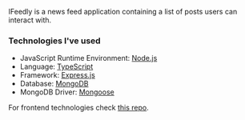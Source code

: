 IFeedly is a news feed application containing a list of posts users can interact with.

### Technologies I've used

- JavaScript Runtime Environment: [Node.js](https://nodejs.org/en)
- Language: [TypeScript](https://www.typescriptlang.org/)
- Framework: [Express.js](https://expressjs.com/)
- Database: [MongoDB](https://www.mongodb.com/)
- MongoDB Driver: [Mongoose](https://mongoosejs.com/)

For frontend technologies check [this repo](https://github.com/luckydevboy/ifeedly).
